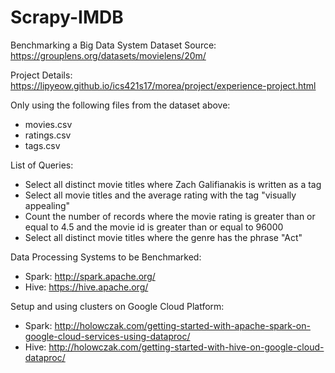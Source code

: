 # Scrapy-IMDB
Benchmarking a Big Data System
Dataset Source: https://grouplens.org/datasets/movielens/20m/

Project Details: https://lipyeow.github.io/ics421s17/morea/project/experience-project.html

Only using the following files from the dataset above:
* movies.csv
* ratings.csv
* tags.csv

List of Queries:
* Select all distinct movie titles where Zach Galifianakis is written as a tag
* Select all movie titles and the average rating with the tag "visually appealing"
* Count the number of records where the movie rating is greater than or equal to 4.5 and the movie id is greater than or equal to 96000
* Select all distinct movie titles where the genre has the phrase "Act"

Data Processing Systems to be Benchmarked:
* Spark: http://spark.apache.org/<br>
* Hive: https://hive.apache.org/<br>

Setup and using clusters on Google Cloud Platform:
* Spark: http://holowczak.com/getting-started-with-apache-spark-on-google-cloud-services-using-dataproc/<br>
* Hive: http://holowczak.com/getting-started-with-hive-on-google-cloud-dataproc/<br>

